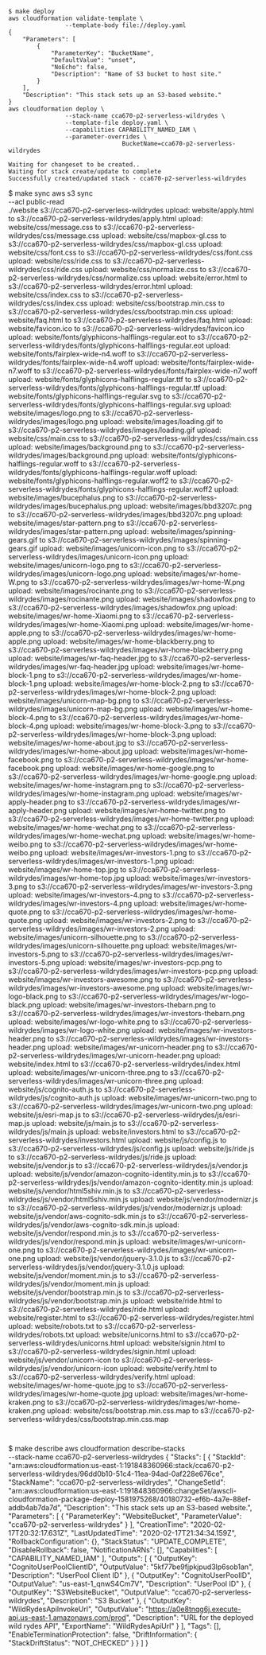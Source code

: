 
```
$ make deploy
aws cloudformation validate-template \
                --template-body file://deploy.yaml
{
    "Parameters": [
        {
            "ParameterKey": "BucketName",
            "DefaultValue": "unset",
            "NoEcho": false,
            "Description": "Name of S3 bucket to host site."
        }
    ],
    "Description": "This stack sets up an S3-based website."
}
aws cloudformation deploy \
                --stack-name cca670-p2-serverless-wildrydes \
                --template-file deploy.yaml \
                --capabilities CAPABILITY_NAMED_IAM \
                --parameter-overrides \
                                BucketName=cca670-p2-serverless-wildrydes

Waiting for changeset to be created..
Waiting for stack create/update to complete
Successfully created/updated stack - cca670-p2-serverless-wildrydes

```
$ make sync
aws s3 sync \
                --acl public-read \
    ./website s3://cca670-p2-serverless-wildrydes
upload: website/apply.html to s3://cca670-p2-serverless-wildrydes/apply.html
upload: website/css/message.css to s3://cca670-p2-serverless-wildrydes/css/message.css
upload: website/css/mapbox-gl.css to s3://cca670-p2-serverless-wildrydes/css/mapbox-gl.css
upload: website/css/font.css to s3://cca670-p2-serverless-wildrydes/css/font.css
upload: website/css/ride.css to s3://cca670-p2-serverless-wildrydes/css/ride.css
upload: website/css/normalize.css to s3://cca670-p2-serverless-wildrydes/css/normalize.css
upload: website/error.html to s3://cca670-p2-serverless-wildrydes/error.html
upload: website/css/index.css to s3://cca670-p2-serverless-wildrydes/css/index.css
upload: website/css/bootstrap.min.css to s3://cca670-p2-serverless-wildrydes/css/bootstrap.min.css
upload: website/faq.html to s3://cca670-p2-serverless-wildrydes/faq.html
upload: website/favicon.ico to s3://cca670-p2-serverless-wildrydes/favicon.ico
upload: website/fonts/glyphicons-halflings-regular.eot to s3://cca670-p2-serverless-wildrydes/fonts/glyphicons-halflings-regular.eot
upload: website/fonts/fairplex-wide-n4.woff to s3://cca670-p2-serverless-wildrydes/fonts/fairplex-wide-n4.woff
upload: website/fonts/fairplex-wide-n7.woff to s3://cca670-p2-serverless-wildrydes/fonts/fairplex-wide-n7.woff
upload: website/fonts/glyphicons-halflings-regular.ttf to s3://cca670-p2-serverless-wildrydes/fonts/glyphicons-halflings-regular.ttf
upload: website/fonts/glyphicons-halflings-regular.svg to s3://cca670-p2-serverless-wildrydes/fonts/glyphicons-halflings-regular.svg
upload: website/images/logo.png to s3://cca670-p2-serverless-wildrydes/images/logo.png
upload: website/images/loading.gif to s3://cca670-p2-serverless-wildrydes/images/loading.gif
upload: website/css/main.css to s3://cca670-p2-serverless-wildrydes/css/main.css
upload: website/images/background.png to s3://cca670-p2-serverless-wildrydes/images/background.png
upload: website/fonts/glyphicons-halflings-regular.woff to s3://cca670-p2-serverless-wildrydes/fonts/glyphicons-halflings-regular.woff
upload: website/fonts/glyphicons-halflings-regular.woff2 to s3://cca670-p2-serverless-wildrydes/fonts/glyphicons-halflings-regular.woff2
upload: website/images/bucephalus.png to s3://cca670-p2-serverless-wildrydes/images/bucephalus.png
upload: website/images/bbd3207c.png to s3://cca670-p2-serverless-wildrydes/images/bbd3207c.png
upload: website/images/star-pattern.png to s3://cca670-p2-serverless-wildrydes/images/star-pattern.png
upload: website/images/spinning-gears.gif to s3://cca670-p2-serverless-wildrydes/images/spinning-gears.gif
upload: website/images/unicorn-icon.png to s3://cca670-p2-serverless-wildrydes/images/unicorn-icon.png
upload: website/images/unicorn-logo.png to s3://cca670-p2-serverless-wildrydes/images/unicorn-logo.png
upload: website/images/wr-home-W.png to s3://cca670-p2-serverless-wildrydes/images/wr-home-W.png
upload: website/images/rocinante.png to s3://cca670-p2-serverless-wildrydes/images/rocinante.png
upload: website/images/shadowfox.png to s3://cca670-p2-serverless-wildrydes/images/shadowfox.png
upload: website/images/wr-home-Xiaomi.png to s3://cca670-p2-serverless-wildrydes/images/wr-home-Xiaomi.png
upload: website/images/wr-home-apple.png to s3://cca670-p2-serverless-wildrydes/images/wr-home-apple.png
upload: website/images/wr-home-blackberry.png to s3://cca670-p2-serverless-wildrydes/images/wr-home-blackberry.png
upload: website/images/wr-faq-header.jpg to s3://cca670-p2-serverless-wildrydes/images/wr-faq-header.jpg
upload: website/images/wr-home-block-1.png to s3://cca670-p2-serverless-wildrydes/images/wr-home-block-1.png
upload: website/images/wr-home-block-2.png to s3://cca670-p2-serverless-wildrydes/images/wr-home-block-2.png
upload: website/images/unicorn-map-bg.png to s3://cca670-p2-serverless-wildrydes/images/unicorn-map-bg.png
upload: website/images/wr-home-block-4.png to s3://cca670-p2-serverless-wildrydes/images/wr-home-block-4.png
upload: website/images/wr-home-block-3.png to s3://cca670-p2-serverless-wildrydes/images/wr-home-block-3.png
upload: website/images/wr-home-about.jpg to s3://cca670-p2-serverless-wildrydes/images/wr-home-about.jpg
upload: website/images/wr-home-facebook.png to s3://cca670-p2-serverless-wildrydes/images/wr-home-facebook.png
upload: website/images/wr-home-google.png to s3://cca670-p2-serverless-wildrydes/images/wr-home-google.png
upload: website/images/wr-home-instagram.png to s3://cca670-p2-serverless-wildrydes/images/wr-home-instagram.png
upload: website/images/wr-apply-header.png to s3://cca670-p2-serverless-wildrydes/images/wr-apply-header.png
upload: website/images/wr-home-twitter.png to s3://cca670-p2-serverless-wildrydes/images/wr-home-twitter.png
upload: website/images/wr-home-wechat.png to s3://cca670-p2-serverless-wildrydes/images/wr-home-wechat.png
upload: website/images/wr-home-weibo.png to s3://cca670-p2-serverless-wildrydes/images/wr-home-weibo.png
upload: website/images/wr-investors-1.png to s3://cca670-p2-serverless-wildrydes/images/wr-investors-1.png
upload: website/images/wr-home-top.jpg to s3://cca670-p2-serverless-wildrydes/images/wr-home-top.jpg
upload: website/images/wr-investors-3.png to s3://cca670-p2-serverless-wildrydes/images/wr-investors-3.png
upload: website/images/wr-investors-4.png to s3://cca670-p2-serverless-wildrydes/images/wr-investors-4.png
upload: website/images/wr-home-quote.png to s3://cca670-p2-serverless-wildrydes/images/wr-home-quote.png
upload: website/images/wr-investors-2.png to s3://cca670-p2-serverless-wildrydes/images/wr-investors-2.png
upload: website/images/unicorn-silhouette.png to s3://cca670-p2-serverless-wildrydes/images/unicorn-silhouette.png
upload: website/images/wr-investors-5.png to s3://cca670-p2-serverless-wildrydes/images/wr-investors-5.png
upload: website/images/wr-investors-pcp.png to s3://cca670-p2-serverless-wildrydes/images/wr-investors-pcp.png
upload: website/images/wr-investors-awesome.png to s3://cca670-p2-serverless-wildrydes/images/wr-investors-awesome.png
upload: website/images/wr-logo-black.png to s3://cca670-p2-serverless-wildrydes/images/wr-logo-black.png
upload: website/images/wr-investors-thebarn.png to s3://cca670-p2-serverless-wildrydes/images/wr-investors-thebarn.png
upload: website/images/wr-logo-white.png to s3://cca670-p2-serverless-wildrydes/images/wr-logo-white.png
upload: website/images/wr-investors-header.png to s3://cca670-p2-serverless-wildrydes/images/wr-investors-header.png
upload: website/images/wr-unicorn-header.png to s3://cca670-p2-serverless-wildrydes/images/wr-unicorn-header.png
upload: website/index.html to s3://cca670-p2-serverless-wildrydes/index.html
upload: website/images/wr-unicorn-three.png to s3://cca670-p2-serverless-wildrydes/images/wr-unicorn-three.png
upload: website/js/cognito-auth.js to s3://cca670-p2-serverless-wildrydes/js/cognito-auth.js
upload: website/images/wr-unicorn-two.png to s3://cca670-p2-serverless-wildrydes/images/wr-unicorn-two.png
upload: website/js/esri-map.js to s3://cca670-p2-serverless-wildrydes/js/esri-map.js
upload: website/js/main.js to s3://cca670-p2-serverless-wildrydes/js/main.js
upload: website/investors.html to s3://cca670-p2-serverless-wildrydes/investors.html
upload: website/js/config.js to s3://cca670-p2-serverless-wildrydes/js/config.js
upload: website/js/ride.js to s3://cca670-p2-serverless-wildrydes/js/ride.js
upload: website/js/vendor.js to s3://cca670-p2-serverless-wildrydes/js/vendor.js
upload: website/js/vendor/amazon-cognito-identity.min.js to s3://cca670-p2-serverless-wildrydes/js/vendor/amazon-cognito-identity.min.js
upload: website/js/vendor/html5shiv.min.js to s3://cca670-p2-serverless-wildrydes/js/vendor/html5shiv.min.js
upload: website/js/vendor/modernizr.js to s3://cca670-p2-serverless-wildrydes/js/vendor/modernizr.js
upload: website/js/vendor/aws-cognito-sdk.min.js to s3://cca670-p2-serverless-wildrydes/js/vendor/aws-cognito-sdk.min.js
upload: website/js/vendor/respond.min.js to s3://cca670-p2-serverless-wildrydes/js/vendor/respond.min.js
upload: website/images/wr-unicorn-one.png to s3://cca670-p2-serverless-wildrydes/images/wr-unicorn-one.png
upload: website/js/vendor/jquery-3.1.0.js to s3://cca670-p2-serverless-wildrydes/js/vendor/jquery-3.1.0.js
upload: website/js/vendor/moment.min.js to s3://cca670-p2-serverless-wildrydes/js/vendor/moment.min.js
upload: website/js/vendor/bootstrap.min.js to s3://cca670-p2-serverless-wildrydes/js/vendor/bootstrap.min.js
upload: website/ride.html to s3://cca670-p2-serverless-wildrydes/ride.html
upload: website/register.html to s3://cca670-p2-serverless-wildrydes/register.html
upload: website/robots.txt to s3://cca670-p2-serverless-wildrydes/robots.txt
upload: website/unicorns.html to s3://cca670-p2-serverless-wildrydes/unicorns.html
upload: website/signin.html to s3://cca670-p2-serverless-wildrydes/signin.html
upload: website/js/vendor/unicorn-icon to s3://cca670-p2-serverless-wildrydes/js/vendor/unicorn-icon
upload: website/verify.html to s3://cca670-p2-serverless-wildrydes/verify.html
upload: website/images/wr-home-quote.jpg to s3://cca670-p2-serverless-wildrydes/images/wr-home-quote.jpg
upload: website/images/wr-home-kraken.png to s3://cca670-p2-serverless-wildrydes/images/wr-home-kraken.png
upload: website/css/bootstrap.min.css.map to s3://cca670-p2-serverless-wildrydes/css/bootstrap.min.css.map
```


```
$ make describe 
aws cloudformation describe-stacks \
                --stack-name cca670-p2-serverless-wildrydes
{
    "Stacks": [
        {
            "StackId": "arn:aws:cloudformation:us-east-1:191848360966:stack/cca670-p2-serverless-wildrydes/96dd0b10-51c4-11ea-94ad-0af228e676ce",
            "StackName": "cca670-p2-serverless-wildrydes",
            "ChangeSetId": "arn:aws:cloudformation:us-east-1:191848360966:changeSet/awscli-cloudformation-package-deploy-1581975268/40180732-ef6b-4a7e-88ef-addb4ab7da7d",
            "Description": "This stack sets up an S3-based website.",
            "Parameters": [
                {
                    "ParameterKey": "WebsiteBucket",
                    "ParameterValue": "cca670-p2-serverless-wildrydes"
                }
            ],
            "CreationTime": "2020-02-17T20:32:17.631Z",
            "LastUpdatedTime": "2020-02-17T21:34:34.159Z",
            "RollbackConfiguration": {},
            "StackStatus": "UPDATE_COMPLETE",
            "DisableRollback": false,
            "NotificationARNs": [],
            "Capabilities": [
                "CAPABILITY_NAMED_IAM"
            ],
            "Outputs": [
                {
                    "OutputKey": "CognitoUserPoolClientID",
                    "OutputValue": "5kf77be9fjpkjpud3lp6sob1an",
                    "Description": "UserPool Client ID"
                },
                {
                    "OutputKey": "CognitoUserPoolID",
                    "OutputValue": "us-east-1_qnwS4Cm7V",
                    "Description": "UserPool ID"
                },
                {
                    "OutputKey": "S3WebsiteBucket",
                    "OutputValue": "cca670-p2-serverless-wildrydes",
                    "Description": "S3 Bucket"
                },
                {
                    "OutputKey": "WildRydesApiInvokeUrl",
                    "OutputValue": "https://a0e8tnqg6j.execute-api.us-east-1.amazonaws.com/prod",
                    "Description": "URL for the deployed wild rydes API",
                    "ExportName": "WildRydesApiUrl"
                }
            ],
            "Tags": [],
            "EnableTerminationProtection": false,
            "DriftInformation": {
                "StackDriftStatus": "NOT_CHECKED"
            }
        }
    ]
}
```